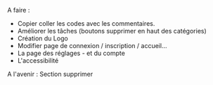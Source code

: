 A faire :

- Copier coller les codes avec les commentaires.
- Améliorer les tâches (boutons supprimer en haut des catégories)
- Création du Logo
- Modifier page de connexion / inscription / accueil...
- La page des réglages - et du compte
- L'accessibilité


A l'avenir : Section supprimer
